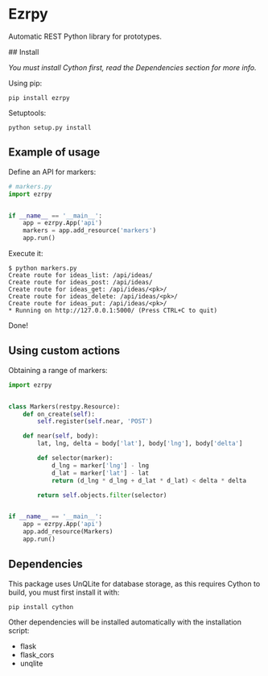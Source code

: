 Ezrpy
======

Automatic REST Python library for prototypes.

## Install

*You must install Cython first, read the Dependencies section for more info.*

Using pip:

```
pip install ezrpy
```

Setuptools:

```
python setup.py install
```

## Example of usage

Define an API for markers:

```python
# markers.py
import ezrpy


if __name__ == '__main__':
    app = ezrpy.App('api')
    markers = app.add_resource('markers')
    app.run()

```

Execute it:

```
$ python markers.py
Create route for ideas_list: /api/ideas/
Create route for ideas_post: /api/ideas/
Create route for ideas_get: /api/ideas/<pk>/
Create route for ideas_delete: /api/ideas/<pk>/
Create route for ideas_put: /api/ideas/<pk>/
* Running on http://127.0.0.1:5000/ (Press CTRL+C to quit)
```

Done!

## Using custom actions

Obtaining a range of markers:

```python
import ezrpy


class Markers(restpy.Resource):
    def on_create(self):
        self.register(self.near, 'POST')

    def near(self, body):
        lat, lng, delta = body['lat'], body['lng'], body['delta']

        def selector(marker):
            d_lng = marker['lng'] - lng
            d_lat = marker['lat'] - lat
            return (d_lng * d_lng + d_lat * d_lat) < delta * delta

        return self.objects.filter(selector)


if __name__ == '__main__':
    app = ezrpy.App('api')
    app.add_resource(Markers)
    app.run()
```

## Dependencies

This package uses UnQLite for database storage, as this requires Cython to
build, you must first install it with:

```
pip install cython
```

Other dependencies will be installed automatically with the installation script:

- flask
- flask_cors
- unqlite
